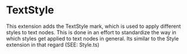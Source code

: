 # TextStyle

This extension adds the TextStyle mark, which is used to apply different styles
to text nodes. This is done in an effort to standardize the way in which styles
get applied to text nodes in general. Its similar to the Style extension in that
regard (SEE: Style.ts)